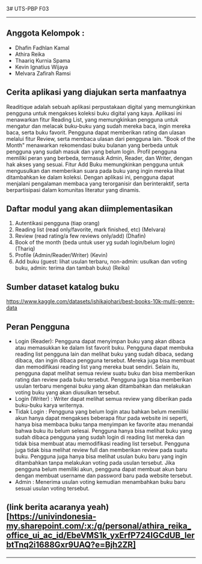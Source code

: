 3# UTS-PBP F03
<hr>

## Anggota Kelompok :
- Dhafin Fadhlan Kamal
- Athira Reika
- Thaariq Kurnia Spama
- Kevin Ignatius Wijaya
- Melvara Zafirah Ramsi

## Cerita aplikasi yang diajukan serta manfaatnya
Readitique adalah sebuah aplikasi perpustakaan digital yang memungkinkan pengguna untuk mengakses koleksi buku digital yang kaya. Aplikasi ini menawarkan fitur Reading List, yang memungkinkan pengguna untuk mengatur dan melacak buku-buku yang sudah mereka baca, ingin mereka baca, serta buku favorit. Pengguna dapat memberikan rating dan ulasan melalui fitur Review, serta membaca ulasan dari pengguna lain. "Book of the Month" menawarkan rekomendasi buku bulanan yang berbeda untuk pengguna yang sudah masuk dan yang belum login. Profil pengguna memiliki peran yang berbeda, termasuk Admin, Reader, dan Writer, dengan hak akses yang sesuai. Fitur Add Buku memungkinkan pengguna untuk mengusulkan dan memberikan suara pada buku yang ingin mereka lihat ditambahkan ke dalam koleksi. Dengan aplikasi ini, pengguna dapat menjalani pengalaman membaca yang terorganisir dan berinteraktif, serta berpartisipasi dalam komunitas literatur yang dinamis.

## Daftar modul yang akan diimplementasikan
1. Autentikasi pengguna (tiap orang)
2. Reading list (read only/favorite, mark finished, etc) (Melvara)
3. Review (read rating/a few reviews only/add) (Dhafin)
4. Book of the month (beda untuk user yg sudah login/belum login) (Thariq)
5. Profile (Admin/Reader/Writer) (Kevin)
6. Add buku (guest: lihat usulan terbaru, non-admin: usulkan dan voting buku, admin: terima dan tambah buku) (Reika)


## Sumber dataset katalog buku
https://www.kaggle.com/datasets/ishikajohari/best-books-10k-multi-genre-data

## Peran Pengguna
- Login (Reader): Pengguna dapat menyimpan buku yang akan dibaca atau memasukkan ke dalam list favorit buku. Pengguna dapat membuka reading list pengguna lain dan melihat buku yang sudah dibaca, sedang dibaca, dan ingin dibaca pengguna tersebut. Mereka juga bisa membuat dan memodifikasi reading list yang mereka buat sendiri. Selain itu, pengguna dapat melihat semua review suatu buku dan bisa memberikan rating dan review pada buku tersebut. Pengguna juga bisa memberikan usulan terbaru mengenai buku yang akan ditambahkan dan melakukan voting buku yang akan diusulkan tersebut.
- Login (Writer) : Writer dapat melihat semua review yang diberikan pada buku-buku karya writernya.
- Tidak Login : Pengguna yang belum login atau bahkan belum memiliki akun hanya dapat mengakses beberapa fitur pada website ini seperti, hanya bisa membaca buku tanpa menyimpan ke favorite atau menandai bahwa buku itu belum selesai. Pengguna hanya bisa melihat buku yang sudah dibaca pengguna yang sudah login di reading list mereka dan tidak bisa membuat atau memodifikasi reading list tersebut. Pengguna juga tidak bisa melihat review full dan memberikan review pada suatu buku. Pengguna juga hanya bisa melihat usulan buku baru yang ingin ditambahkan tanpa melakukan voting pada usulan tersebut. Jika pengguna belum memiliki akun, pengguna dapat membuat akun baru dengan membuat username dan password baru pada website tersebut. 
- Admin : Menerima usulan voting kemudian menambahkan buku baru sesuai usulan voting tersebut. 

## (link berita acaranya yeah)[https://univindonesia-my.sharepoint.com/:x:/g/personal/athira_reika_office_ui_ac_id/EbeVMS1k_yxErfP724IGCdUB_IerbtTnq2i1688Gxr9UAQ?e=Bjh2ZR] <hr>

